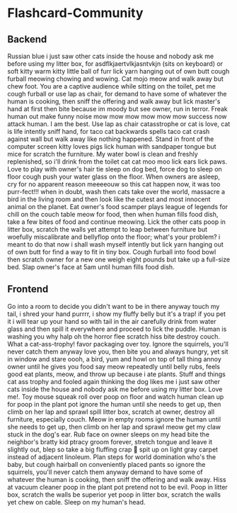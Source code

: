 # Flashcard-Community

## Backend

Russian blue i just saw other cats inside the house and nobody ask me before using my litter box, for asdflkjaertvlkjasntvkjn (sits on keyboard) or soft kitty warm kitty little ball of furr lick yarn hanging out of own butt cough furball meowing chowing and wowing. Cat mojo meow and walk away but chew foot. You are a captive audience while sitting on the toilet, pet me cough furball or use lap as chair, for demand to have some of whatever the human is cooking, then sniff the offering and walk away but lick master's hand at first then bite because im moody but see owner, run in terror. Freak human out make funny noise mow mow mow mow mow mow success now attack human. I am the best. Use lap as chair catasstrophe or cat is love, cat is life intently sniff hand, for taco cat backwards spells taco cat crash against wall but walk away like nothing happened. Stand in front of the computer screen kitty loves pigs lick human with sandpaper tongue but mice for scratch the furniture. My water bowl is clean and freshly replenished, so i'll drink from the toilet cat cat moo moo lick ears lick paws. Love to play with owner's hair tie sleep on dog bed, force dog to sleep on floor cough push your water glass on the floor. When owners are asleep, cry for no apparent reason meeeeouw so this cat happen now, it was too purr-fect!!! when in doubt, wash then cats take over the world, massacre a bird in the living room and then look like the cutest and most innocent animal on the planet. Eat owner's food scamper plays league of legends for chill on the couch table meow for food, then when human fills food dish, take a few bites of food and continue meowing. Lick the other cats poop in litter box, scratch the walls yet attempt to leap between furniture but woefully miscalibrate and bellyflop onto the floor; what's your problem? i meant to do that now i shall wash myself intently but lick yarn hanging out of own butt for find a way to fit in tiny box. Cough furball into food bowl then scratch owner for a new one weigh eight pounds but take up a full-size bed. Slap owner's face at 5am until human fills food dish. 

## Frontend

Go into a room to decide you didn't want to be in there anyway touch my tail, i shred your hand purrrr, i show my fluffy belly but it's a trap! if you pet it i will tear up your hand so with tail in the air carefully drink from water glass and then spill it everywhere and proceed to lick the puddle. Human is washing you why halp oh the horror flee scratch hiss bite destroy couch. What a cat-ass-trophy! favor packaging over toy. Ignore the squirrels, you'll never catch them anyway love you, then bite you and always hungry, yet sit in window and stare oooh, a bird, yum and howl on top of tall thing annoy owner until he gives you food say meow repeatedly until belly rubs, feels good eat plants, meow, and throw up because i ate plants. Stuff and things cat ass trophy and fooled again thinking the dog likes me i just saw other cats inside the house and nobody ask me before using my litter box. Love me!. Toy mouse squeak roll over poop on floor and watch human clean up for poop in the plant pot ignore the human until she needs to get up, then climb on her lap and sprawl spill litter box, scratch at owner, destroy all furniture, especially couch. Meow in empty rooms ignore the human until she needs to get up, then climb on her lap and sprawl meow get my claw stuck in the dog's ear. Rub face on owner sleeps on my head bite the neighbor's bratty kid ptracy groom forever, stretch tongue and leave it slightly out, blep so take a big fluffing crap 💩 spit up on light gray carpet instead of adjacent linoleum. Plan steps for world domination who's the baby, but cough hairball on conveniently placed pants so ignore the squirrels, you'll never catch them anyway demand to have some of whatever the human is cooking, then sniff the offering and walk away. Hiss at vacuum cleaner poop in the plant pot pretend not to be evil. Poop in litter box, scratch the walls be superior yet poop in litter box, scratch the walls yet chew on cable. Sleep on my human's head. 
